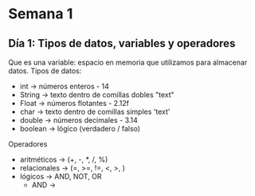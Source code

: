 # Semana 1
## Día 1: Tipos de datos, variables y operadores

Que es una variable: espacio en memoria que utilizamos para almacenar datos.
Tipos de datos: 
- int -> números enteros - 14
- String -> texto dentro de comillas dobles "text"
- Float -> números flotantes - 2.12f
- char -> texto dentro de comillas simples 'text'
- double -> números decimales - 3.14
- boolean -> lógico (verdadero / falso)

Operadores
- aritméticos -> (+, -, *, /, %)
- relacionales -> (=, >=, !=, <, >, )
- lógicos -> AND, NOT, OR
  - AND -> 
